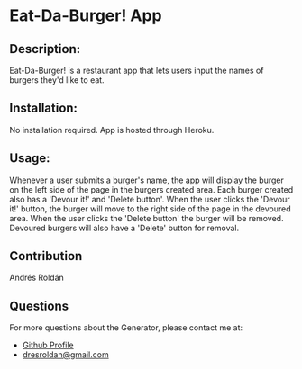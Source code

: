 # Eat-Da-Burger! App

 ## Description:
  Eat-Da-Burger! is a restaurant app that lets users input the names of burgers they'd like to eat.
 ## Installation:
  No installation required. App is hosted through Heroku.
  

  ## Usage:
  Whenever a user submits a burger's name, the app will display the burger on the left side of the page in the burgers created area. Each burger created also has a 'Devour it!' and 'Delete button'. When the user clicks the 'Devour it!' button, the burger will move to the right side of the page in the devoured area. When the user clicks the 'Delete button' the burger will be removed. Devoured burgers will also have a 'Delete' button for removal. 
  ## Contribution
  Andrés Roldán


  ## Questions
  For more questions about the Generator, please contact me at:
  
  * [Github Profile](http://github.com/dresroldan)
  * dresroldan@gmail.com
      
  